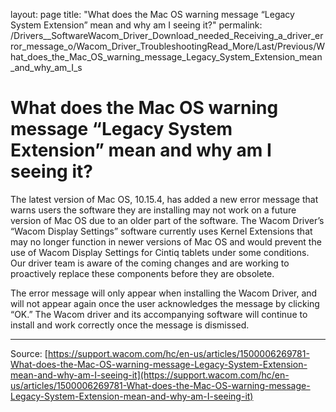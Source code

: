 layout: page
title: "What does the Mac OS warning message “Legacy System Extension” mean and why am I seeing it?"
permalink: /Drivers__SoftwareWacom_Driver_Download_needed_Receiving_a_driver_error_message_o/Wacom_Driver_TroubleshootingRead_More/Last/Previous/What_does_the_Mac_OS_warning_message_Legacy_System_Extension_mean_and_why_am_I_s

# What does the Mac OS warning message “Legacy System Extension” mean and why am I seeing it?

The latest version of Mac OS, 10.15.4, has added a new error message that warns users the software they are installing may not work on a future version of Mac OS due to an older part of the software. The Wacom Driver’s “Wacom Display Settings” software currently uses Kernel Extensions that may no longer function in newer versions of Mac OS and would prevent the use of Wacom Display Settings for Cintiq tablets under some conditions.   Our driver team is aware of the coming changes and are working to proactively replace these components before they are obsolete.


The error message will only appear when installing the Wacom Driver, and will not appear again once the user acknowledges the message by clicking “OK.” The Wacom driver and its accompanying software will continue to install and work correctly once the message is dismissed.

---
Source: [https://support.wacom.com/hc/en-us/articles/1500006269781-What-does-the-Mac-OS-warning-message-Legacy-System-Extension-mean-and-why-am-I-seeing-it](https://support.wacom.com/hc/en-us/articles/1500006269781-What-does-the-Mac-OS-warning-message-Legacy-System-Extension-mean-and-why-am-I-seeing-it)
